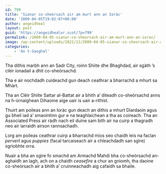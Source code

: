 ```yaml
---
id: 799
title: 'Sianar co-sheòrsach air am murt ann an Ioràc'
date: '2009-04-05T19:02:07+00:00'
author: angeidheal
layout: post
guid: 'https://angeidhealur.scot/?p=799'
permalink: /2009-04-05-sianar-co-sheorsach-air-am-murt-ann-an-iorac/
image: /wp-content/uploads/2022/12/2009-04-05-sianar-co-sheorsach-air-am-murt-ann-an-iorac.webp
categories:
    - 'An t-Saoghal'
---
```


Tha dithis marbh ann an Sadr City, roinn Shiite dhe Bhaghdad, air sgàth ’s clèir ionadail a dhìt co-sheòrsachd.

Tha e air nochdadh cuideachd gun deach ceathrar a bharrachd a mhurt sa Mhàrt.

Tha an Clèir Shiite Sattar al-Battat air a bhith a’ dìteadh co-sheòrsachd anns na h-ùrnaighean Dihaoine aige uair is uair a-rithist.

Thuirt am poileas ann an Ioràc gun deach an dithis a mhurt Diardaoin agus gu bheil iad a’ smaointinn gur e na teaghlaichean a tha as coireach. Tha an Associated Press air ràdh nach eil duine sam bith air na cuirp a thagradh neo air iarraidh airson rannsachadh.

Lorg am poileas ceathrar cuirp a bharrachd mìos seo chaidh leis na faclan *pervert* agus *puppies* (facal tarcaiseach air a chleachdadh san sgìre) sgrìobhte orra.

Nuair a bha an sgìre fo smachd am Armachd Mahdi bha co-sheòrsachd an-aghaidh an lagh, ach on a chaidh *ceasefire* a chur an gnìomh, tha daoine co-sheòrsach air a bhith a’ cruinneachadh aig cafaidh sa bhaile.